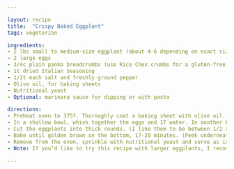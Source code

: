 ```yaml
---

layout: recipe
title:  "Crispy Baked Eggplant"
tags: vegeterian

ingredients:
- 2 lbs small to medium-size eggplant (about 4-6 depending on exact size)
- 2 large eggs
- 3/4c plain panko breadcrumbs (use Rice Chex crumbs for a gluten-free option)
- 1t dried Italian Seasoning
- 1/2t each salt and freshly ground pepper
- Olive oil, for baking sheets
- Nutritional yeast
- Optional: marinara sauce for dipping or with pasta

directions:
- Preheat oven to 375f. Thoroughly coat a baking sheet with olive oil.  (You may need to use two sheets.)
- In a shallow bowl, whisk together the eggs and 1T water. In another bowl (a pie plate works well), combine the panko or Rice Chex crumbs, Italian seasoning, salt and pepper.
- Cut the eggplants into thick rounds. (I like them to be between 1/2 and 3/4 inches thick so they have time to brown in the oven before they become too soft.) Dip the eggplant slices in the egg mixture, letting the excess drip off. Dredge the dipped slices in the Parmesan mixture, pushing down gently to coat well. Transfer the coated slices to the baking sheet.
- Bake until golden brown on the bottom, 17-20 minutes. (Peek underneath using a spatula; if they aren’t yet golden, give them a few more minutes and check again.) Flip the slices and continue baking until lightly browned on the other side but still slightly firm, about 10 minutes more. All ovens vary, so don’t hesitate to adjust a few minutes either way. You want the first side to be golden brown; then worry more about doneness and texture than getting the second side equally browned. (When pressed for time, I have simply given the tops a quick broil rather than flipping and cooking for the additional 10 minutes.)
- Remove from the oven, sprinkle with nutritional yeast and serve as is or with a side of marinara sauce for dipping. Can also be served over pasta, drizzle the pasta with marinara sauce and top with crispy eggplant.
- Note: If you’d like to try this recipe with larger eggplants, I recommend placing the slices in a colander and tossing with a half-teaspoon or so of salt. Allow the excess moisture to drain for 20-30 minutes, and then blot dry and proceed as directed.

---
```

